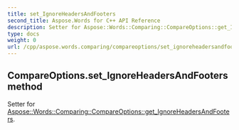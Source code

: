```yaml
---
title: set_IgnoreHeadersAndFooters
second_title: Aspose.Words for C++ API Reference
description: Setter for Aspose::Words::Comparing::CompareOptions::get_IgnoreHeadersAndFooters. 
type: docs
weight: 0
url: /cpp/aspose.words.comparing/compareoptions/set_ignoreheadersandfooters/
---
```

## CompareOptions.set_IgnoreHeadersAndFooters method


Setter for [Aspose::Words::Comparing::CompareOptions::get_IgnoreHeadersAndFooters](./get_ignoreheadersandfooters/).

